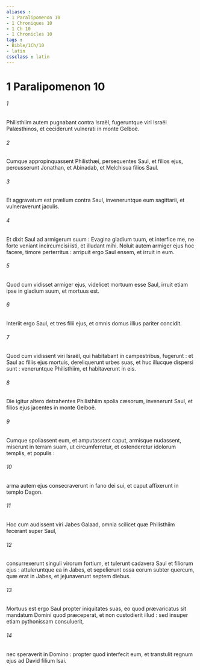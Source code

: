 ```yaml
---
aliases : 
- 1 Paralipomenon 10
- 1 Chroniques 10
- 1 Ch 10
- 1 Chronicles 10
tags : 
- Bible/1Ch/10
- latin
cssclass : latin
---
```


# 1 Paralipomenon 10

###### 1
Philisthiim autem pugnabant contra Israël, fugeruntque viri Israël Palæsthinos, et ceciderunt vulnerati in monte Gelboë.
###### 2
Cumque appropinquassent Philisthæi, persequentes Saul, et filios ejus, percusserunt Jonathan, et Abinadab, et Melchisua filios Saul.
###### 3
Et aggravatum est prælium contra Saul, inveneruntque eum sagittarii, et vulneraverunt jaculis.
###### 4
Et dixit Saul ad armigerum suum : Evagina gladium tuum, et interfice me, ne forte veniant incircumcisi isti, et illudant mihi. Noluit autem armiger ejus hoc facere, timore perterritus : arripuit ergo Saul ensem, et irruit in eum.
###### 5
Quod cum vidisset armiger ejus, videlicet mortuum esse Saul, irruit etiam ipse in gladium suum, et mortuus est.
###### 6
Interiit ergo Saul, et tres filii ejus, et omnis domus illius pariter concidit.
###### 7
Quod cum vidissent viri Israël, qui habitabant in campestribus, fugerunt : et Saul ac filiis ejus mortuis, dereliquerunt urbes suas, et huc illucque dispersi sunt : veneruntque Philisthiim, et habitaverunt in eis.
###### 8
Die igitur altero detrahentes Philisthiim spolia cæsorum, invenerunt Saul, et filios ejus jacentes in monte Gelboë.
###### 9
Cumque spoliassent eum, et amputassent caput, armisque nudassent, miserunt in terram suam, ut circumferretur, et ostenderetur idolorum templis, et populis :
###### 10
arma autem ejus consecraverunt in fano dei sui, et caput affixerunt in templo Dagon.
###### 11
Hoc cum audissent viri Jabes Galaad, omnia scilicet quæ Philisthiim fecerant super Saul,
###### 12
consurrexerunt singuli virorum fortium, et tulerunt cadavera Saul et filiorum ejus : attuleruntque ea in Jabes, et sepelierunt ossa eorum subter quercum, quæ erat in Jabes, et jejunaverunt septem diebus.
###### 13
Mortuus est ergo Saul propter iniquitates suas, eo quod prævaricatus sit mandatum Domini quod præceperat, et non custodierit illud : sed insuper etiam pythonissam consuluerit,
###### 14
nec speraverit in Domino : propter quod interfecit eum, et transtulit regnum ejus ad David filium Isai.
